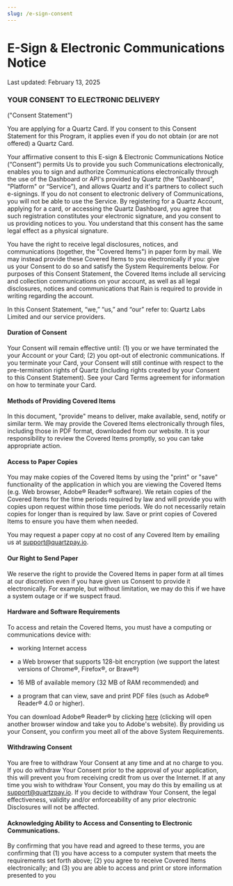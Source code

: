 ```yaml
---
slug: /e-sign-consent
---
```


# E-Sign & Electronic Communications Notice

Last updated:
February 13, 2025

### YOUR CONSENT TO ELECTRONIC DELIVERY

("Consent Statement")

You are applying for a Quartz Card. If you consent to this Consent Statement for this Program, it applies even if you do not obtain (or are not offered) a Quartz Card.

Your affirmative consent to this E-sign & Electronic Communications Notice (“Consent”) permits Us to provide you such Communications electronically, enables you to sign and authorize Communications electronically through the use of the Dashboard or API's provided by Quartz (the “Dashboard", "Platform" or “Service”), and allows Quartz and it's partners to collect such e-signings. If you do not consent to electronic delivery of Communications, you will not be able to use the Service. By registering for a Quartz Account, applying for a card, or accessing the Quartz Dashboard, you agree that such registration constitutes your electronic signature, and you consent to us providing notices to you. You understand that this consent has the same legal effect as a physical signature. 

You have the right to receive legal disclosures, notices, and communications (together, the "Covered Items") in paper form by mail. We may instead provide these Covered Items to you electronically if you: give us your Consent to do so and satisfy the System Requirements below. For purposes of this Consent Statement, the Covered Items include all servicing and collection communications on your account, as well as all legal disclosures, notices and communications that Rain is required to provide in writing regarding the account.

In this Consent Statement, “we,” “us,” and “our” refer to: Quartz Labs Limited and our service providers.

#### Duration of Consent

Your Consent will remain effective until: (1) you or we have terminated the your Account or your Card; (2) you opt-out of electronic communications. If you terminate your Card, your Consent will still continue with respect to the pre-termination rights of Quartz (including rights created by your Consent to this Consent Statement). See your Card Terms agreement for information on how to terminate your Card.

#### Methods of Providing Covered Items

In this document, "provide" means to deliver, make available, send, notify or similar term. We may provide the Covered Items electronically through files, including those in PDF format, downloaded from our website. It is your responsibility to review the Covered Items promptly, so you can take appropriate action.

#### Access to Paper Copies

You may make copies of the Covered Items by using the "print" or "save" functionality of the application in which you are viewing the Covered Items (e.g. Web browser, Adobe® Reader® software). We retain copies of the Covered Items for the time periods required by law and will provide you with copies upon request within those time periods. We do not necessarily retain copies for longer than is required by law. Save or print copies of Covered Items to ensure you have them when needed.

You may request a paper copy at no cost of any Covered Item by emailing us at support@quartzpay.io.

#### Our Right to Send Paper

We reserve the right to provide the Covered Items in paper form at all times at our discretion even if you have given us Consent to provide it electronically. For example, but without limitation, we may do this if we have a system outage or if we suspect fraud.

#### Hardware and Software Requirements  

To access and retain the Covered Items, you must have a computing or communications device with:

- working Internet access

- a Web browser that supports 128-bit encryption (we support the latest versions of Chrome®, Firefox®, or Brave®)

- 16 MB of available memory (32 MB of RAM recommended) and

- a program that can view, save and print PDF files (such as Adobe® Reader® 4.0 or higher).

You can download Adobe® Reader® by clicking [here](https://get.adobe.com/reader/) (clicking will open another browser window and take you to Adobe's website). By providing us your Consent, you confirm you meet all of the above System Requirements.

#### Withdrawing Consent

You are free to withdraw Your Consent at any time and at no charge to you. If you do withdraw Your Consent prior to the approval of your application, this will prevent you from receiving credit from us over the Internet. If at any time you wish to withdraw Your Consent, you may do this by emailing us at support@quartzpay.io. If you decide to withdraw Your Consent, the legal effectiveness, validity and/or enforceability of any prior electronic Disclosures will not be affected.

#### Acknowledging Ability to Access and Consenting to Electronic Communications.

By confirming that you have read and agreed to these terms, you are confirming that (1) you have access to a computer system that meets the requirements set forth above; (2) you agree to receive Covered Items electronically; and (3) you are able to access and print or store information presented to you